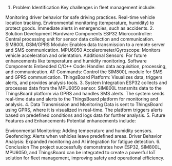 1. Problem Identification
Key challenges in fleet management include:

Monitoring driver behavior for safe driving practices.
Real-time vehicle location tracking.
Environmental monitoring (temperature, humidity) to protect goods.
Immediate alerts in emergencies, such as accidents.
2. Solution Development
Hardware Components
ESP32 Microcontroller: Central processing unit for sensor data collection and communication.
SIM800L GSM/GPRS Module: Enables data transmission to a remote server and SMS communication.
MPU6050 Accelerometer/Gyroscope: Monitors vehicle acceleration and orientation.
Additional Sensors: For future enhancements like temperature and humidity monitoring.
Software Components
Embedded C/C++ Code: Handles data acquisition, processing, and communication.
AT Commands: Control the SIM800L module for SMS and GPRS communication.
ThingsBoard Platform: Visualizes data, triggers alerts, and provides analysis tools.
3. System Integration
ESP32 collects and processes data from the MPU6050 sensor.
SIM800L transmits data to the ThingsBoard platform via GPRS and handles SMS alerts.
The system sends real-time data and alerts to the ThingsBoard platform for monitoring and analysis.
4. Data Transmission and Monitoring
Data is sent to ThingsBoard using GPRS, where it is visualized in real-time.
The platform triggers alerts based on predefined conditions and logs data for further analysis.
5. Future Features and Enhancements
Potential enhancements include:

Environmental Monitoring: Adding temperature and humidity sensors.
Geofencing: Alerts when vehicles leave predefined areas.
Driver Behavior Analysis: Expanded monitoring and AI integration for fatigue detection.
6. Conclusion
The project successfully demonstrates how ESP32, SIM800L, MPU6050, and ThingsBoard can be integrated to create a powerful IoT solution for fleet management, improving safety and operational efficiency.
